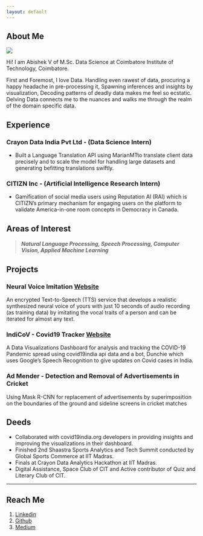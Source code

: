 ```yaml
---
layout: default
---
```


## About Me

<img class="profile-picture" src="sherlock.jpg">

Hi! I am Abishek V of M.Sc. Data Science at Coimbatore Institute of Technology, Coimbatore.

First and Foremost, I love Data.
Handling even rawest of data, procuring a happy headache in pre-processing it,
Spawning inferences and insights by visualization,
Decoding patterns of deadly data makes me feel so ecstatic.<br/>
Delving Data connects me to the nuances and walks me through the realm of the domain specific data. 


## Experience 

### Crayon Data India Pvt Ltd - (Data Science Intern)

* Built a Language Translation API using MarianMTto translate client data precisely and to scale the model for handling large datasets and generating befitting translations swiftly. 

### CITIZN Inc  - (Artificial Intelligence Research Intern) 

* Gamification of social media users using Reputation AI (RAI) which is CITIZN’s primary mechanism for engaging users on the platform to validate America-in-one room concepts in Democracy in Canada.



## Areas of Interest

> ##### Natural Language Processing, Speech Processing, Computer Vision, Applied Machine Learning



## Projects

### Neural Voice Imitation [Website](#) 
An encrypted Text-to-Speech (TTS) service that develops a realistic synthesized neural voice of yours with just 10 seconds of audio recording (as training data) by imitating the vocal traits of a person and can be iterated for almost any text.

### IndiCoV - Covid19 Tracker [Website](https://abishekv.shinyapps.io/Indi-CoV/) 
A Data Visualizations Dashboard for analysis and tracking the COVID-19 Pandemic spread using covid19india api data and a bot, Dunchie which uses Google’s Speech Recognition to give updates on Covid cases in India.

### Ad Mender - Detection and Removal of Advertisements in Cricket 
Using Mask R-CNN for replacement of advertisements by superimposition on the boundaries of the ground and sideline screens in cricket matches 



## Deeds

* Collaborated with covid19india.org developers in providing insights and improving the visualizations in their dashboard. 
* Finished 2nd Shaastra Sports Analytics and Tech Summit conducted by Global Sports Commerce at IIT Madras. 
* Finals at Crayon Data Analytics Hackathon at IIT Madras.  
* Digital Assistance, Space Club of CIT and Active contributor of Quiz and Literary Club of CIT.


---

## Reach Me

1. [Linkedin](https://www.linkedin.com/in/abishek-v)
2. [Github](https://github.com/Abishek-V)
3. [Medium](https://v-abi.medium.com/)
